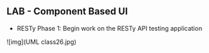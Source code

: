 ## LAB - Component Based UI

- RESTy Phase 1: Begin work on the RESTy API testing application

![img](UML class26.jpg)
